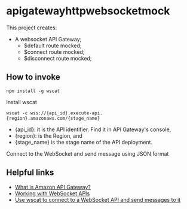 # apigatewayhttpwebsocketmock

This project creates:
- A websocket API Gateway;
    - $default route mocked;
    - $connect route mocked;
    - $disconnect route mocked;

## How to invoke

```
npm install -g wscat
```

Install wscat

```
wscat -c wss://{api_id}.execute-api.{region}.amazonaws.com/{stage_name}
```

- {api_id}: it is the API identifier. Find it in API Gateway's console,
- {region}: is the Region, and
- {stage_name} is the stage name of the API deployment.

Connect to the WebSocket and send message using JSON format

## Helpful links

- [What is Amazon API Gateway?][1]
- [Working with WebSocket APIs][2]
- [Use wscat to connect to a WebSocket API and send messages to it][3]

[1]: https://docs.aws.amazon.com/apigateway/latest/developerguide/welcome.html
[2]: https://docs.aws.amazon.com/apigateway/latest/developerguide/apigateway-websocket-api.html
[3]: https://docs.aws.amazon.com/apigateway/latest/developerguide/apigateway-how-to-call-websocket-api-wscat.html